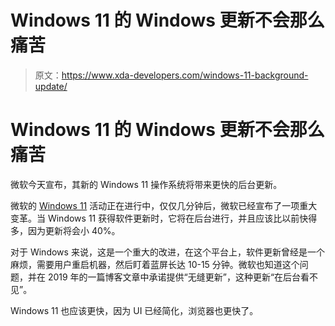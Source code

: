 # Windows 11 的 Windows 更新不会那么痛苦

> 原文：<https://www.xda-developers.com/windows-11-background-update/>

# Windows 11 的 Windows 更新不会那么痛苦

微软今天宣布，其新的 Windows 11 操作系统将带来更快的后台更新。

微软的 [Windows 11](https://www.xda-developers.com/windows-11/) 活动正在进行中，仅仅几分钟后，微软已经宣布了一项重大变革。当 Windows 11 获得软件更新时，它将在后台进行，并且应该比以前快得多，因为更新将会小 40%。

对于 Windows 来说，这是一个重大的改进，在这个平台上，软件更新曾经是一个麻烦，需要用户重启机器，然后盯着蓝屏长达 10-15 分钟。微软也知道这个问题，并在 2019 年的一篇博客文章中承诺提供“无缝更新”，这种更新“在后台看不见”。

Windows 11 也应该更快，因为 UI 已经简化，浏览器也更快了。